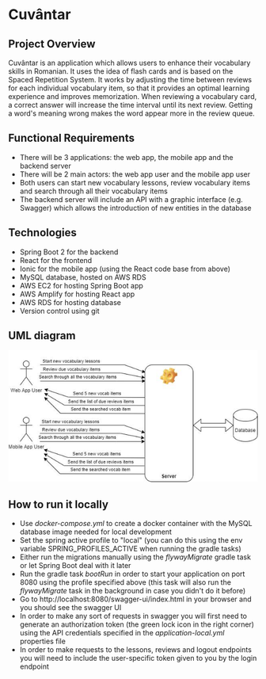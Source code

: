 # Cuvântar

  

## Project Overview

Cuvântar is an application which allows users to enhance their vocabulary skills in Romanian. It uses the idea of flash cards and is based on the Spaced Repetition System. It works by adjusting the time between reviews for each individual vocabulary item, so that it provides an optimal learning experience and improves memorization.  When reviewing a vocabulary card, a correct answer will increase the time interval until its next review. Getting a word's meaning wrong makes the word appear more in the review queue.  

  

##  Functional Requirements

 - There will be 3 applications: the web app, the mobile app and the backend server
 - There will be 2 main actors: the web app user and the mobile app user
 - Both users can start new vocabulary lessons, review vocabulary items and search through all their vocabulary items
 - The backend server will include an API with a graphic interface (e.g. Swagger) which allows the introduction of new entities in the database

  

## Technologies

 - Spring Boot 2 for the backend
 - React for the frontend
 - Ionic for the mobile app (using the React code base from above)
 - MySQL database, hosted on AWS RDS
 - AWS EC2 for hosting Spring Boot app
 - AWS Amplify for hosting React app
 - AWS RDS for hosting database
 - Version control using git

## UML diagram
![alt text](https://github.com/mihai261/cuvantar-backend/blob/main/UML_diagram.png)

## How to run it locally

  - Use *docker-compose.yml* to create a docker container with the MySQL database image needed for local development
  - Set the spring active profile to "local" (you can do this using the env variable SPRING_PROFILES_ACTIVE when running the gradle tasks)
  - Either run the migrations manually using the *flywayMigrate* gradle task or let Spring Boot deal with it later
  - Run the gradle task *bootRun* in order to start your application on port 8080 using the profile specified above (this task will also run the *flywayMigrate* task in the background in case you didn't do it before)
  - Go to http://localhost:8080/swagger-ui/index.html in your browser and you should see the swagger UI
  - In order to make any sort of requests in swagger you will first need to generate an authorization token (the green lock icon in the right corner) using the  API credentials specified in the *application-local.yml* properties file
  - In order to make requests to the lessons, reviews and logout endpoints you will need to include the user-specific token given to you by the login endpoint
